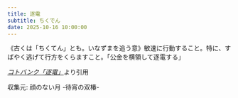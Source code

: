 ```yaml
---
title: 逐電
subtitle: ちくでん
date: 2025-10-16 10:00:00
---
```


《古くは「ちくてん」とも。いなずまを追う意》敏速に行動すること。特に、すばやく逃げて行方をくらますこと。「公金を横領して逐電する」

<cite>[コトバンク「逐電」](https://kotobank.jp/word/%E9%80%90%E9%9B%BB)</cite>より引用

収集元: 顔のない月 -待宵の双椿-